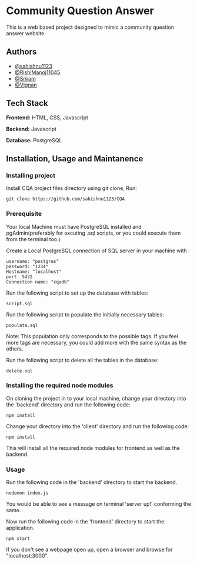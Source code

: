 # Community Question Answer

This is a web based project designed to mimic a community question answer website.

## Authors

- [@sahishnu1123](https://www.github.com/sahishnu1123)
- [@RishiManoj11045](https://www.github.com/RishiManoj11045)
- [@Sriram](https://www.github.com/Sriramjupally)
- [@Vignan](https://wwww.google.com)

## Tech Stack

**Frontend:** HTML, CSS, Javascript

**Backend:** Javascript

**Database:** PostgreSQL


## Installation, Usage and Maintanence

### Installing project

Install CQA project files directory using git clone, Run:

    git clone https://github.com/sahishnu1123/CQA
### Prerequisite

Your local Machine must have PostgreSQL installed and pgAdmin(preferably for excuting .sql scripts, or you could execute them from the terminal too.)

Create a Local PostgreSQL connection of SQL server in your machine with :

    username: "postgres"
    password: "1234"
    Hostname: "localhost"
    port: 5432
    Connection name: "cqadb"

Run the following script to set up the database with tables:

    script.sql

Run the following script to populate the initially necessary tables:

    populate.sql

Note: This population only corresponds to the possible tags. If you feel more tags are necessary, you could add more with the same syntax as the others.

Run the following script to delete all the tables in the database:

    delete.sql

### Installing the required node modules

On cloning the project in to your local machine, change your directory into the 'backend' directory and run the following code:

    npm install

Change your directory into the 'client' directory and run the following code: 

    npm install

This will install all the required node modules for frontend as well as the backend.

### Usage

Run the following code in the 'backend' directory to start the backend.

    nodemon index.js

You would be able to see a message on terminal 'server up!' conforming the same.

Now run the following code in the 'frontend' directory to start the application.

    npm start

If you don't see a webpage open up, open a browser and browse for "localhost:3000".

